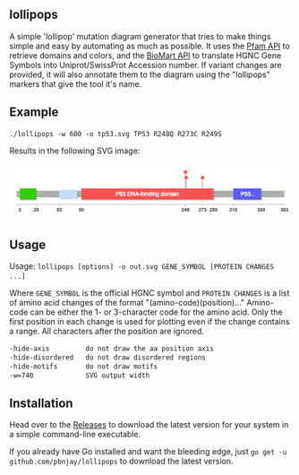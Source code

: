 lollipops
---------

A simple 'lollipop' mutation diagram generator that tries to make things
simple and easy by automating as much as possible. It uses the
[Pfam API](http://pfam.xfam.org/help#tabview=tab9) to retrieve domains and
colors, and the [BioMart API](http://www.biomart.org/) to translate HGNC
Gene Symbols into Uniprot/SwissProt Accession number. If variant changes
are provided, it will also annotate them to the diagram using the
"lollipops" markers that give the tool it's name.

Example
-------

    ./lollipops -w 600 -o tp53.svg TP53 R248Q R273C R249S

Results in the following SVG image:

![TP53 Lollipop diagram with 3 marked mutations](tp53.png?raw=true)

Usage
-----

Usage: ``lollipops [options] -o out.svg GENE_SYMBOL [PROTEIN CHANGES ...]``

Where ``GENE_SYMBOL`` is the official HGNC symbol and ``PROTEIN CHANGES``
is a list of amino acid changes of the format "(amino-code)(position)..."
Amino-code can be either the 1- or 3-character code for the amino acid.
Only the first position in each change is used for plotting even if the
change contains a range. All characters after the position are ignored.

    -hide-axis         do not draw the aa position axis
    -hide-disordered   do not draw disordered regions
    -hide-motifs       do not draw motifs
    -w=740             SVG output width

Installation
------------

Head over to the [Releases](https://github.com/pbnjay/lollipops/releases) to
download the latest version for your system in a simple command-line executable.

If you already have Go installed and want the bleeding edge, just
``go get -u github.com/pbnjay/lollipops`` to download the latest version.